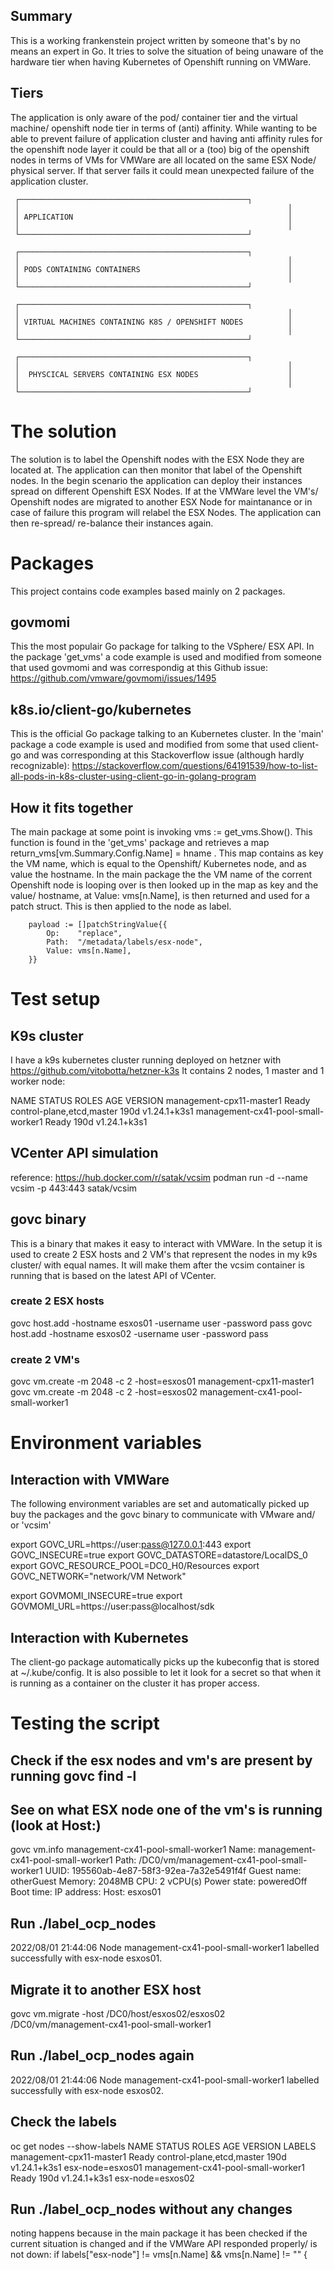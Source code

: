 ## Summary
This is a working frankenstein project written by someone that's by no means an expert in Go. It tries to solve the situation of being unaware of the hardware tier when having Kubernetes of Openshift running on VMWare.

## Tiers
The application is only aware of the pod/ container tier and the virtual machine/ openshift node tier in terms of (anti) affinity. While wanting to be able to prevent failure of application cluster and having anti affinity rules for the openshift node layer it could be that all or a (too) big of the openshift nodes in terms of VMs for VMWare are all located on the same ESX Node/ physical server. If that server fails it could mean unexpected failure of the application cluster.

     ┌───────────────────────────────────────────────────┐
     │                                                            │
     │ APPLICATION                                                │
     │                                                            │
     └───────────────────────────────────────────────────┘

     ┌───────────────────────────────────────────────────┐
     │                                                            │
     │ PODS CONTAINING CONTAINERS                                 │
     │                                                            │
     └───────────────────────────────────────────────────┘

     ┌───────────────────────────────────────────────────┐
     │                                                            │
     │ VIRTUAL MACHINES CONTAINING K8S / OPENSHIFT NODES          │
     │                                                            │
     └───────────────────────────────────────────────────┘

     ┌───────────────────────────────────────────────────┐
     │                                                            │
     │  PHYSCICAL SERVERS CONTAINING ESX NODES                    │
     │                                                            │
     └───────────────────────────────────────────────────┘

# The solution
The solution is to label the Openshift nodes with the ESX Node they are located at. The application can then monitor that label of the Openshift nodes. In the begin scenario the application can deploy their instances spread on different Openshift ESX Nodes. If at the VMWare level the VM's/ Openshift nodes are migrated to another ESX Node for maintanance or in case of failure this program will relabel the ESX Nodes. The application can then re-spread/ re-balance their instances again.

# Packages
This project contains code examples based mainly on 2 packages.

## govmomi
This the most populair Go package for talking to the VSphere/ ESX API. In the package 'get_vms' a code example is used and modified from someone that used govmomi and was correspondig at this Github issue: https://github.com/vmware/govmomi/issues/1495

## k8s.io/client-go/kubernetes
This is the official Go package talking to an Kubernetes cluster. In the 'main' package a code example is used and modified from some that used client-go and was corresponding at this Stackoverflow issue (although hardly recognizable): https://stackoverflow.com/questions/64191539/how-to-list-all-pods-in-k8s-cluster-using-client-go-in-golang-program

## How it fits together
The main package at some point is invoking 	vms := get_vms.Show(). This function is found in the 'get_vms' package and retrieves a map return_vms[vm.Summary.Config.Name] = hname . This map contains as key the VM name, which is equal to the Openshift/ Kubernetes node, and as value the hostname. In the main package the the VM name of the corrent Openshift node is looping over is then looked up in the map as key and the value/ hostname, at Value: vms[n.Name], is then returned and used for a patch struct. This is then applied to the node as label.

		payload := []patchStringValue{{
			Op:    "replace",
			Path:  "/metadata/labels/esx-node",
			Value: vms[n.Name],
		}}

# Test setup

## K9s cluster
I have a k9s kubernetes cluster running deployed on hetzner with https://github.com/vitobotta/hetzner-k3s
It contains 2 nodes, 1 master and 1 worker node:

NAME                                 STATUS   ROLES                       AGE    VERSION
management-cpx11-master1             Ready    control-plane,etcd,master   190d   v1.24.1+k3s1
management-cx41-pool-small-worker1   Ready    <none>                      190d   v1.24.1+k3s1

## VCenter API simulation
reference: https://hub.docker.com/r/satak/vcsim
podman run -d --name vcsim -p 443:443 satak/vcsim

## govc binary
This is a binary that makes it easy to interact with VMWare. In the setup it is used to create 2 ESX hosts and 2 VM's that represent the nodes in my k9s cluster/ with equal names. It will make them after the vcsim container is running that is based on the latest API of VCenter.

### create 2 ESX hosts
govc host.add -hostname esxos01 -username user -password pass
govc host.add -hostname esxos02 -username user -password pass

### create 2 VM's
govc vm.create -m 2048 -c 2 -host=esxos01 management-cpx11-master1
govc vm.create -m 2048 -c 2 -host=esxos02 management-cx41-pool-small-worker1

# Environment variables

## Interaction with VMWare
The following environment variables are set and automatically picked up buy the packages and the govc binary to communicate with VMware and/ or 'vcsim'

export GOVC_URL=https://user:pass@127.0.0.1:443
export GOVC_INSECURE=true
export GOVC_DATASTORE=datastore/LocalDS_0
export GOVC_RESOURCE_POOL=DC0_H0/Resources
export GOVC_NETWORK="network/VM Network"

export GOVMOMI_INSECURE=true
export GOVMOMI_URL=https://user:pass@localhost/sdk

## Interaction with Kubernetes
The client-go package automatically picks up the kubeconfig that is stored at ~/.kube/config. It is also possible to let it look for a secret so that when it is running as a container on the cluster it has proper access.

# Testing the script
## Check if the esx nodes and vm's are present by running govc find -l
## See on what ESX node one of the vm's is running (look at Host:)

govc vm.info management-cx41-pool-small-worker1
Name:           management-cx41-pool-small-worker1
  Path:         /DC0/vm/management-cx41-pool-small-worker1
  UUID:         195560ab-4e87-58f3-92ea-7a32e5491f4f
  Guest name:   otherGuest
  Memory:       2048MB
  CPU:          2 vCPU(s)
  Power state:  poweredOff
  Boot time:    <nil>
  IP address:
  Host:         esxos01

## Run ./label_ocp_nodes
2022/08/01 21:44:06 Node management-cx41-pool-small-worker1 labelled successfully with esx-node esxos01.

## Migrate it to another ESX host
govc vm.migrate -host /DC0/host/esxos02/esxos02 /DC0/vm/management-cx41-pool-small-worker1

## Run ./label_ocp_nodes again
2022/08/01 21:44:06 Node management-cx41-pool-small-worker1 labelled successfully with esx-node esxos02.

## Check the labels
oc get nodes --show-labels
NAME                                 STATUS   ROLES                       AGE    VERSION        LABELS
management-cpx11-master1             Ready    control-plane,etcd,master   190d   v1.24.1+k3s1   esx-node=esxos01
management-cx41-pool-small-worker1   Ready    <none>                      190d   v1.24.1+k3s1   esx-node=esxos02

## Run ./label_ocp_nodes without any changes
noting happens because in the main package it has been checked if the current situation is changed and if the VMWare API responded properly/ is not down:
		if labels["esx-node"] != vms[n.Name] && vms[n.Name] != "" {
